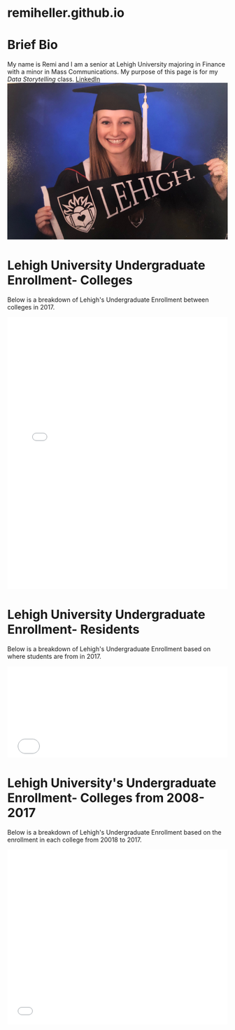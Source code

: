 # remiheller.github.io
# **Brief Bio**
My name is Remi and I am a senior at Lehigh University majoring in Finance with a minor in Mass Communications. My purpose of this page is for my *Data Storytelling* class.
[LinkedIn](https://www.linkedin.com/in/remi-heller-05bb39109/)
![Me](IMG_5590.jpeg)


# Lehigh University Undergraduate Enrollment- Colleges
Below is a breakdown of Lehigh's Undergraduate Enrollment between colleges in 2017.


<iframe title="Chart: Lehigh University Undergraduate 2017" aria-describedby="This chart represents Lehigh's undergraduate class in 2017 in terms of colleges. The largest college is the College of Arts &amp; Sciences." id="datawrapper-chart-kcbW6" src="//datawrapper.dwcdn.net/kcbW6/1/" scrolling="no" frameborder="0" style="width: 0; min-width: 100% !important;" height="621"></iframe><script type="text/javascript">!function(){"use strict";window.addEventListener("message",function(a){if(void 0!==a.data["datawrapper-height"])for(var t in a.data["datawrapper-height"]){var e=document.getElementById("datawrapper-chart-"+t);e&&(e.style.height=a.data["datawrapper-height"][t]+"px")}})}();</script>


# Lehigh University Undergraduate Enrollment- Residents
Below is a breakdown of Lehigh's Undergraduate Enrollment based on where students are from in 2017.


<iframe title="Chart: 2017 Lehigh University Undergraduate Students" aria-describedby="This bar chart represents the 2017 Lehigh Undergraduate Students based on where they are from. NY/NJ is the most common place that Lehigh students are from." id="datawrapper-chart-bmjGT" src="//datawrapper.dwcdn.net/bmjGT/2/" scrolling="no" frameborder="0" style="width: 0; min-width: 100% !important;" height="208"></iframe><script type="text/javascript">!function(){"use strict";window.addEventListener("message",function(a){if(void 0!==a.data["datawrapper-height"])for(var t in a.data["datawrapper-height"]){var e=document.getElementById("datawrapper-chart-"+t);e&&(e.style.height=a.data["datawrapper-height"][t]+"px")}})}();</script>


# Lehigh University's Undergraduate Enrollment- Colleges from 2008-2017
Below is a breakdown of Lehigh's Undergraduate Enrollment based on the enrollment in each college from 20018 to 2017.

<iframe title="Chart: Lehigh's College Enrollment 2008-2017" aria-describedby="This graphic shows the enrollment in each of Lehigh's undergraduate colleges from 2008-2017. We note that Engineering and Arts and Sciences tend to be much higher than the College of Business and Economics." id="datawrapper-chart-l5h7N" src="//datawrapper.dwcdn.net/l5h7N/2/" scrolling="no" frameborder="0" style="width: 0; min-width: 100% !important;" height="400"></iframe><script type="text/javascript">!function(){"use strict";window.addEventListener("message",function(a){if(void 0!==a.data["datawrapper-height"])for(var t in a.data["datawrapper-height"]){var e=document.getElementById("datawrapper-chart-"+t);e&&(e.style.height=a.data["datawrapper-height"][t]+"px")}})}();</script>

